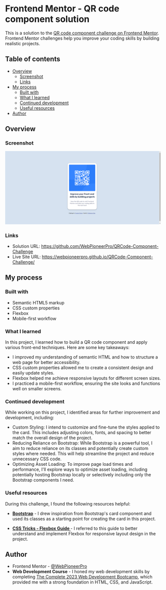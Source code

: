 # Frontend Mentor - QR code component solution

This is a solution to the [QR code component challenge on Frontend Mentor](https://www.frontendmentor.io/challenges/qr-code-component-iux_sIO_H). Frontend Mentor challenges help you improve your coding skills by building realistic projects.

## Table of contents

- [Overview](#overview)
  - [Screenshot](#screenshot)
  - [Links](#links)
- [My process](#my-process)
  - [Built with](#built-with)
  - [What I learned](#what-i-learned)
  - [Continued development](#continued-development)
  - [Useful resources](#useful-resources)
- [Author](#author)

## Overview

### Screenshot

![Screenshot](./images/screenshot.png)

### Links

- Solution URL: https://github.com/WebPioneerPro/QRCode-Component-Challenge
- Live Site URL: https://webpioneerpro.github.io/QRCode-Component-Challenge/

## My process

### Built with

- Semantic HTML5 markup
- CSS custom properties
- Flexbox
- Mobile-first workflow

### What I learned

In this project, I learned how to build a QR code component and apply various front-end techniques. Here are some key takeaways:

- I improved my understanding of semantic HTML and how to structure a web page for better accessibility.
- CSS custom properties allowed me to create a consistent design and easily update styles.
- Flexbox helped me achieve responsive layouts for different screen sizes.
- I practiced a mobile-first workflow, ensuring the site looks and functions well on smaller screens.

### Continued development

While working on this project, I identified areas for further improvement and development, including:

- Custom Styling: I intend to customize and fine-tune the styles applied to the card. This includes adjusting colors, fonts, and spacing to better match the overall design of the project.
- Reducing Reliance on Bootstrap: While Bootstrap is a powerful tool, I aim to reduce reliance on its classes and potentially create custom styles where needed. This will help streamline the project and reduce unnecessary CSS code.
- Optimizing Asset Loading: To improve page load times and performance, I'll explore ways to optimize asset loading, including potentially hosting Bootstrap locally or selectively including only the Bootstrap components I need.

### Useful resources

During this challenge, I found the following resources helpful:

- **[Bootstrap](https://getbootstrap.com/docs/5.3/components/card)** - I drew inspiration from Bootstrap's card component and used its classes as a starting point for creating the card in this project.

- **[CSS Tricks - Flexbox Guide ](https://css-tricks.com/snippets/css/a-guide-to-flexbox/#aa-flexbox-properties)** - I referred to this guide to better understand and implement Flexbox for responsive layout design in the project.


## Author

- Frontend Mentor - [@WebPioneerPro](https://www.frontendmentor.io/profile/WebPioneerPro)
- **Web Development Course** - I honed my web development skills by completing [The Complete 2023 Web Development Bootcamp](https://www.udemy.com/course/the-complete-web-development-bootcamp), which provided me with a strong foundation in HTML, CSS, and JavaScript.

